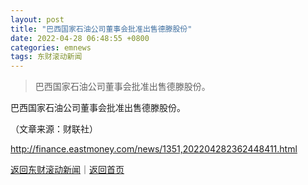 ```yaml
---
layout: post
title: "巴西国家石油公司董事会批准出售德滕股份"
date: 2022-04-28 06:48:55 +0800
categories: emnews
tags: 东财滚动新闻
---
```

> 巴西国家石油公司董事会批准出售德滕股份。

<p>巴西国家石油公司董事会批准出售德滕股份。</p><p class="em_media">（文章来源：财联社）</p>

<http://finance.eastmoney.com/news/1351,202204282362448411.html>

[返回东财滚动新闻](//finews.withounder.com/emnews/)｜[返回首页](//finews.withounder.com/)